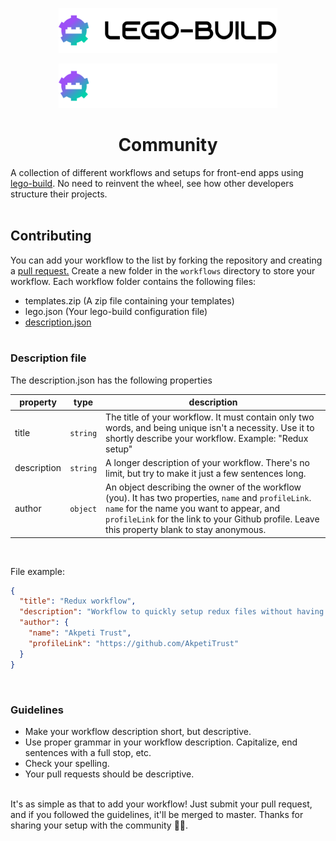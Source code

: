 <p align="center"><img src="logo.svg#gh-light-mode-only" style="width: 350px"  alt="Logo" /></p>
<p align="center"><img src="LogoDark.svg#gh-dark-mode-only" style="width: 350px"  alt="Logo" /></p>
<h1 align="center">Community</h1>

A collection of different workflows and setups for front-end apps using [lego-build](https://lego-build.github.io). No need to reinvent the wheel, see how other developers structure their projects. <br /><br />

## Contributing

You can add your workflow to the list by forking the repository and creating a [pull request.](https://help.github.com/articles/creating-a-pull-request/) Create a new folder in the `workflows` directory to store your workflow. Each workflow folder contains the following files:

- templates.zip (A zip file containing your templates)
- lego.json (Your lego-build configuration file)
- [description.json](#description-file)<br /><br />

### Description file

The description.json has the following properties

| property    | type     | description                                                                                                                                                                                                                                        |
| ----------- | -------- | -------------------------------------------------------------------------------------------------------------------------------------------------------------------------------------------------------------------------------------------------- |
| title       | `string` | The title of your workflow. It must contain only two words, and being unique isn't a necessity. Use it to shortly describe your workflow. Example: "Redux setup"                                                                                   |
| description | `string` | A longer description of your workflow. There's no limit, but try to make it just a few sentences long.                                                                                                                                             |
| author      | `object` | An object describing the owner of the workflow (you). It has two properties, `name` and `profileLink`. `name` for the name you want to appear, and `profileLink` for the link to your Github profile. Leave this property blank to stay anonymous. |

<br />

File example:

```json
{
  "title": "Redux workflow",
  "description": "Workflow to quickly setup redux files without having to worry about the boilerplate code. Contains templates for reducers, actions, hooks and stores",
  "author": {
    "name": "Akpeti Trust",
    "profileLink": "https://github.com/AkpetiTrust"
  }
}
```

<br />

### Guidelines

- Make your workflow description short, but descriptive.
- Use proper grammar in your workflow description. Capitalize, end sentences with a full stop, etc.
- Check your spelling.
- Your pull requests should be descriptive.

<br />
It's as simple as that to add your workflow! Just submit your pull request, and if you followed the guidelines, it'll be merged to master. Thanks for sharing your setup with the community 🙌🏾.
